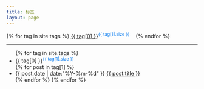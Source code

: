 ```yaml
---
title: 标签
layout: page
---
```


<div>
{% for tag in site.tags %}
<a href="#{{ tag[0] }}" rel="{{ tag[1].size }}">{{ tag[0] }}</a><sup style="color:#07e">{{ tag[1].size }}</sup>&nbsp;&nbsp;&nbsp;
{% endfor %}
</div>
<hr>
<ul class="listing">
{% for tag in site.tags %}
  <li class="listing-seperator" id="{{ tag[0] }}">{{ tag[0] }}<sup style="color:#07e">{{ tag[1].size }}</sup></li>
{% for post in tag[1] %}
  <li class="listing-item">
  <time datetime="{{ post.date | date:"%Y-%m-%d" }}">{{ post.date | date:"%Y-%m-%d" }}</time>
  <a href="{{ site.url }}{{ post.url }}" title="{{ post.title }}">{{ post.title }}</a>
  </li>
{% endfor %}
{% endfor %}
</ul>

